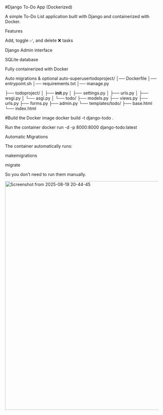 #Django To-Do App (Dockerized)

A simple To-Do List application built with Django and containerized with Docker.

Features

Add, toggle ✅, and delete ❌ tasks

Django Admin interface

SQLite database

Fully containerized with Docker

Auto migrations & optional auto-superusertodoproject/
│── Dockerfile
│── entrypoint.sh
│── requirements.txt
│── manage.py

├── todoproject/
│   ├── __init__.py
│   ├── settings.py
│   ├── urls.py
│   ├── wsgi.py
│   └── asgi.py
│
└── todo/
    ├── models.py
    ├── views.py
    ├── urls.py
    ├── forms.py
    ├── admin.py
    └── templates/todo/
        ├── base.html
        └── index.html
        
#Build the Docker image
docker build -t django-todo .

Run the container
docker run -d -p 8000:8000 django-todo:latest 

Automatic Migrations

The container automatically runs:

makemigrations

migrate

So you don’t need to run them manually.

<img width="1514" height="753" alt="Screenshot from 2025-08-19 20-44-45" src="https://github.com/user-attachments/assets/ceab05cb-17e3-4e7c-9253-d6206b4025fc" />


